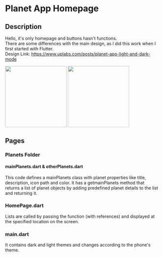 # Planet App Homepage

## Description 

Hello, it's only homepage and buttons hasn't functions.   
There are some differences with the main design, as I did this work when I first started with Flutter.         
Design Link: https://www.uplabs.com/posts/planet-app-light-and-dark-mode

<img src="https://github.com/keremsaltik/planetApp_HomePage/assets/141556976/c15e2004-e0e1-4bc3-908a-22446d52a628" width="200">
<img src="https://github.com/keremsaltik/planetApp_HomePage/assets/141556976/28085524-e855-4f29-a3d4-852743ed74cd" width="200">

## Pages

### Planets Folder

#### mainPlanets.dart & otherPlanets.dart

This code defines a mainPlanets class with planet properties like title, description, icon path and color. It has a getmainPlanets method that returns a list of planet objects by adding predefined planet details to the list and returning it.

### HomePage.dart

Lists are called by passing the function (with references) and displayed at the specified location on the screen.

### main.dart

It contains dark and light themes and changes according to the phone's theme.
